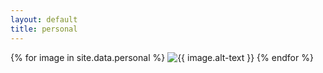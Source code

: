 ```yaml
---
layout: default
title: personal
---
```


{% for image in site.data.personal %}
  <img class="img-fluid" src="{{ site.bucket_url }}/{{ image.name }}" alt="{{ image.alt-text }}"/>
{% endfor %}
